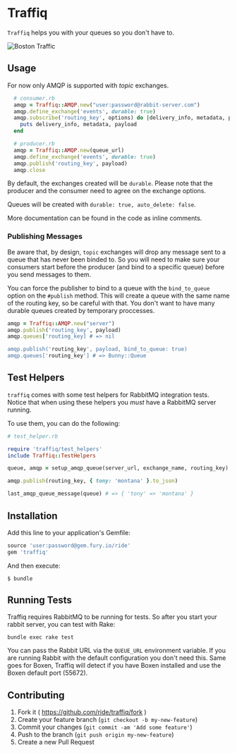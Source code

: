 # Traffiq

`Traffiq` helps you with your queues so you don't have to.

![Boston Traffic](http://statescoop.com/wp-content/uploads/2014/04/boston-traffic.jpg)

## Usage

For now only AMQP is supported with *topic* exchanges.

```ruby
  # consumer.rb
  amqp = Traffiq::AMQP.new("user:password@rabbit-server.com")
  amqp.define_exchange('events', durable: true)
  amqp.subscribe('routing_key', options) do |delivery_info, metadata, payload| 
    puts delivery_info, metadata, payload
  end

  # producer.rb
  amqp = Traffiq::AMQP.new(queue_url)
  amqp.define_exchange('events', durable: true)
  amqp.publish('routing_key', payload)
  amqp.close
```

By default, the exchanges created will be `durable`. Please note that the
producer and the consumer need to agree on the exchange options.

Queues will be created with `durable: true, auto_delete: false`.

More documentation can be found in the code as inline comments.

### Publishing Messages

Be aware that, by design, `topic` exchanges will drop any message sent to a
queue that has never been binded to. So you will need to make sure your
consumers start before the producer (and bind to a specific queue) before you
send messages to them.

You can force the publisher to bind to a queue with the `bind_to_queue`
option on the `#publish` method. This will create a queue with the same name of
the routing key, so be careful with that. You don't want to have many durable
queues created by temporary proccesses.

```ruby
amqp = Traffiq::AMQP.new("server")
amqp.publish('routing_key', payload)
amqp.queues['routing_key] # => nil

amqp.publish('routing_key', payload, bind_to_queue: true)
amqp.queues['routing_key'] # => Bunny::Queue
```

## Test Helpers

`traffiq` comes with some test helpers for RabbitMQ integration tests. Notice
that when using these helpers you *must* have a RabbitMQ server running.

To use them, you can do the following:

```ruby
# test_helper.rb

require 'traffiq/test_helpers'
include Traffiq::TestHelpers

queue, amqp = setup_amqp_queue(server_url, exchange_name, routing_key)

amqp.publish(routing_key, { tony: 'montana' }.to_json)

last_amqp_queue_message(queue) # => { 'tony' => 'montana' }
```

## Installation

Add this line to your application's Gemfile:

```ruby
source 'user:password@gem.fury.io/ride'
gem 'traffiq'
```

And then execute:

    $ bundle

## Running Tests

Traffiq requires RabbitMQ to be running for tests. So after you start your
rabbit server, you can test with Rake:

```
bundle exec rake test
```

You can pass the Rabbit URL via the `QUEUE_URL` environment variable. If you are
running Rabbit with the default configuration you don't need this. Same goes for
Boxen, Traffiq will detect if you have Boxen installed and use the Boxen default
port (55672).

## Contributing

1. Fork it ( https://github.com/ride/traffiq/fork )
2. Create your feature branch (`git checkout -b my-new-feature`)
3. Commit your changes (`git commit -am 'Add some feature'`)
4. Push to the branch (`git push origin my-new-feature`)
5. Create a new Pull Request
